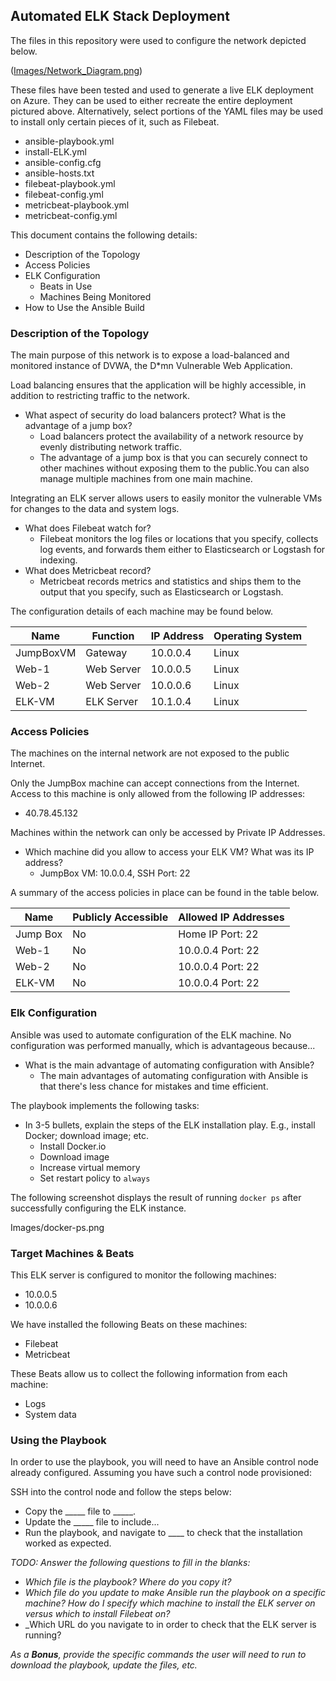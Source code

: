 ## Automated ELK Stack Deployment

The files in this repository were used to configure the network depicted below.

([Images/Network_Diagram.png](https://github.com/LauBalos/CloudNetwork/blob/main/Images/Network_Diagram.png))

These files have been tested and used to generate a live ELK deployment on Azure. They can be used to either recreate the entire deployment pictured above. Alternatively, select portions of the YAML files may be used to install only certain pieces of it, such as Filebeat.

  - ansible-playbook.yml
  - install-ELK.yml
  - ansible-config.cfg
  - ansible-hosts.txt
  - filebeat-playbook.yml
  - filebeat-config.yml
  - metricbeat-playbook.yml
  - metricbeat-config.yml

This document contains the following details:
- Description of the Topology
- Access Policies
- ELK Configuration
  - Beats in Use
  - Machines Being Monitored
- How to Use the Ansible Build


### Description of the Topology

The main purpose of this network is to expose a load-balanced and monitored instance of DVWA, the D*mn Vulnerable Web Application.

Load balancing ensures that the application will be highly accessible, in addition to restricting traffic to the network.
- What aspect of security do load balancers protect? What is the advantage of a jump box?
	- Load balancers protect the availability of a network resource by evenly distributing network traffic.
	- The advantage of a jump box is that you can securely connect to other machines without exposing them to the public.You can also manage multiple machines from one main machine.

Integrating an ELK server allows users to easily monitor the vulnerable VMs for changes to the data and system logs.
- What does Filebeat watch for?
	- Filebeat monitors the log files or locations that you specify, collects log events, and forwards them either to Elasticsearch or Logstash for indexing.
- What does Metricbeat record?
	-  Metricbeat records metrics and statistics and ships them to the output that you specify, such as Elasticsearch or Logstash.

The configuration details of each machine may be found below.

| Name     | Function | IP Address | Operating System |
|----------|----------|------------|------------------|
|JumpBoxVM | Gateway  | 10.0.0.4   | Linux            |
| Web-1    |Web Server| 10.0.0.5   | Linux            |
| Web-2    |Web Server| 10.0.0.6   | Linux            |
| ELK-VM   |ELK Server| 10.1.0.4   | Linux            |

### Access Policies

The machines on the internal network are not exposed to the public Internet. 

Only the JumpBox machine can accept connections from the Internet. Access to this machine is only allowed from the following IP addresses:
- 40.78.45.132

Machines within the network can only be accessed by Private IP Addresses.
- Which machine did you allow to access your ELK VM? What was its IP address?
	- JumpBox VM: 10.0.0.4, SSH Port: 22

A summary of the access policies in place can be found in the table below.

| Name     | Publicly Accessible | Allowed IP Addresses |
|----------|---------------------|----------------------|
| Jump Box |     No              |Home IP Port: 22      |
|  Web-1   |     No              |10.0.0.4 Port: 22     |
|  Web-2   |     No              |10.0.0.4 Port: 22     |
|  ELK-VM  |     No              |10.0.0.4 Port: 22     |  

### Elk Configuration

Ansible was used to automate configuration of the ELK machine. No configuration was performed manually, which is advantageous because...
- What is the main advantage of automating configuration with Ansible?
	- The main advantages of automating configuration with Ansible is that there's less chance for mistakes and time efficient.

The playbook implements the following tasks:
- In 3-5 bullets, explain the steps of the ELK installation play. E.g., install Docker; download image; etc.
	- Install Docker.io
	- Download image
	- Increase virtual memory
	- Set restart policy to `always`

The following screenshot displays the result of running `docker ps` after successfully configuring the ELK instance.

Images/docker-ps.png

### Target Machines & Beats
This ELK server is configured to monitor the following machines:
- 10.0.0.5
- 10.0.0.6

We have installed the following Beats on these machines:
- Filebeat
- Metricbeat

These Beats allow us to collect the following information from each machine:
- Logs
- System data

### Using the Playbook
In order to use the playbook, you will need to have an Ansible control node already configured. Assuming you have such a control node provisioned: 

SSH into the control node and follow the steps below:
- Copy the _____ file to _____.
- Update the _____ file to include...
- Run the playbook, and navigate to ____ to check that the installation worked as expected.

_TODO: Answer the following questions to fill in the blanks:_
- _Which file is the playbook? Where do you copy it?_
- _Which file do you update to make Ansible run the playbook on a specific machine? How do I specify which machine to install the ELK server on versus which to install Filebeat on?_
- _Which URL do you navigate to in order to check that the ELK server is running?

_As a **Bonus**, provide the specific commands the user will need to run to download the playbook, update the files, etc._
